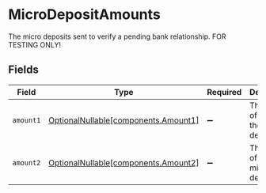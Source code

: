 # MicroDepositAmounts

The micro deposits sent to verify a pending bank relationship. FOR TESTING ONLY!


## Fields

| Field                                                                      | Type                                                                       | Required                                                                   | Description                                                                | Example                                                                    |
| -------------------------------------------------------------------------- | -------------------------------------------------------------------------- | -------------------------------------------------------------------------- | -------------------------------------------------------------------------- | -------------------------------------------------------------------------- |
| `amount1`                                                                  | [OptionalNullable[components.Amount1]](../../models/components/amount1.md) | :heavy_minus_sign:                                                         | The amount of one of the micro deposits.                                   | {<br/>"value": "0.03"<br/>}                                                |
| `amount2`                                                                  | [OptionalNullable[components.Amount2]](../../models/components/amount2.md) | :heavy_minus_sign:                                                         | The amount of the other micro deposit.                                     | {<br/>"value": "0.67"<br/>}                                                |